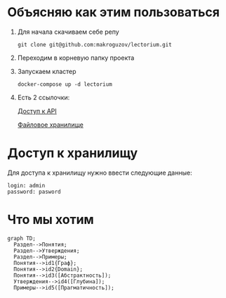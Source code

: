 # Объясняю как этим пользоваться

1. Для начала скачиваем себе репу

    ```shell
    git clone git@github.com:makroguzov/lectorium.git
    ```

2. Переходим в корневую папку проекта

3. Запускаем кластер

    ```shell
    docker-compose up -d lectorium
    ```

4. Есть 2 ссылочки:

   [Доступ к API](http://localhost:8888/docs)

   [Файловое хранилище](http://localhost:9991/)

# Доступ к хранилищу
Для доступа к хранилищу нужно ввести следующие данные:

```
login: admin
password: pasword
```

# Что мы хотим

```mermaid
graph TD;
  Раздел-->Понятия;
  Раздел-->Утверждения;
  Раздел-->Примеры;
  Понятия-->id1{Граф};
  Понятия-->id2{Domain};
  Понятия-->id3([Абстрактность]);
  Утверждения-->id4([Глубина]);
  Примеры-->id5([Прагматичность]);
```
